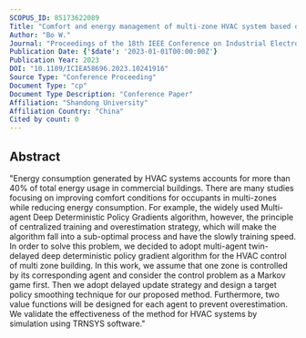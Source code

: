 ```yaml
---
SCOPUS_ID: 85173622089
Title: "Comfort and energy management of multi-zone HVAC system based on Multi-Agent Deep Reinforcement Learning"
Author: "Bo W."
Journal: "Proceedings of the 18th IEEE Conference on Industrial Electronics and Applications, ICIEA 2023"
Publication Date: {'$date': '2023-01-01T00:00:00Z'}
Publication Year: 2023
DOI: "10.1109/ICIEA58696.2023.10241916"
Source Type: "Conference Proceeding"
Document Type: "cp"
Document Type Description: "Conference Paper"
Affiliation: "Shandong University"
Affiliation Country: "China"
Cited by count: 0
---
```


## Abstract
"Energy consumption generated by HVAC systems accounts for more than 40% of total energy usage in commercial buildings. There are many studies focusing on improving comfort conditions for occupants in multi-zones while reducing energy consumption. For example, the widely used Multi-agent Deep Deterministic Policy Gradients algorithm, however, the principle of centralized training and overestimation strategy, which will make the algorithm fall into a sub-optimal process and have the slowly training speed. In order to solve this problem, we decided to adopt multi-agent twin-delayed deep deterministic policy gradient algorithm for the HVAC control of multi zone building. In this work, we assume that one zone is controlled by its corresponding agent and consider the control problem as a Markov game first. Then we adopt delayed update strategy and design a target policy smoothing technique for our proposed method. Furthermore, two value functions will be designed for each agent to prevent overestimation. We validate the effectiveness of the method for HVAC systems by simulation using TRNSYS software."
